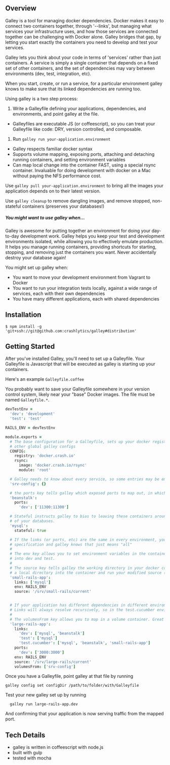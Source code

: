 ## Overview
Galley is a tool for managing docker dependencies.
Docker makes it easy to connect two containers together, through '--links', but managing
what services your infrastructure uses, and how those services are connected together can
be challenging with Docker alone. Galley bridges that gap, by letting you start exactly the
containers you need to develop and test your services.

Galley lets you think about your code in terms of 'services' rather than just containers.
A service is simply a single container that depends on a fixed set of other containers, and the set of
dependencies may vary between environments (dev, test, integration, etc).

When you start, create, or run a service, for a particular environment galley knows to make sure that
its linked dependencies are running too.

Using galley is a two step process:

1. Write a Galleyfile defining your applications, dependencies, and environments, and point galley at the file.
  - Galleyfiles are executable JS (or coffeescript), so you can treat your Galleyfile like code: DRY, version controlled, and composable.

1. Run `galley run your-application.environment`
  - Galley respects familiar docker syntax
  - Supports volume mapping, exposing ports, attaching and detaching running containers, and setting environment variables
  - Can map local change into the container FAST, using a special rsync container. Invaluable for doing development with docker on a Mac without paying the NFS performance cost.

Use `galley pull your-application.environment` to bring all the images your application depends on to their latest version.

Use `galley cleanup` to remove dangling images, and remove stopped, non-stateful containers (preserves your databases!)


##### You might want to use galley when...
Galley is awesome for putting together an environment for doing your day-to-day development work. Galley helps you keep your test and development
environments isolated, while allowing you to effectively emulate production. It helps you manage running containers, providing shortcuts for starting, stopping, and removing just the containers you want. Never accidentally destroy your database again!

You might set up galley when:
 - You want to move your development environment from Vagrant to Docker
 - You want to run your integration tests locally, against a wide range of services, each with their own dependencies
 - You have many different applications, each with shared dependencies

## Installation

```
$ npm install -g 'git+ssh://git@github.com:crashlytics/galley#distribution'
```

## Getting Started

After you've installed Galley, you'll need to set up a Galleyfile. Your Galleyfile is Javascript that will be executed as galley is starting up your containers.

Here's an example `Galleyfile.coffee`

You probably want to save your Galleyfile somewhere in your version control system, likely near your "base" Docker images. The file must be named `Galleyfile.*`.


```coffeescript
devTestEnv =
  'dev': 'development'
  'test': 'test'

RAILS_ENV = devTestEnv

module.exports =
  # The base configuration for a Galleyfile, sets up your docker registry, and
  # other global galley configs
  CONFIG:
    registry: 'docker.crash.io'
    rsync:
      image: 'docker.crash.io/rsync'
      module: 'root'

  # Galley needs to know about every service, so some entries may be empty
  'srv-config': {}

  # the ports key tells galley which exposed ports to map out, in which environment.
  'beanstalk':
    ports:
      'dev': ['11300:11300']

  # Stateful instructs galley to bias to leaving these containers around to preserve the state
  # of your databases.
  'mysql':
    stateful: true

  # If the links (or ports, etc) are the same in every environment, you can omit the environment
  # specification and galley knows that just means "all"
  #
  # The env key allows you to set environment variables in the container, e.g. for parametrizing
  # into dev and test.
  #
  # The source key tells galley the working directory in your docker container, so that it can map
  # a local directory into the container and run your modified source (or binary)
  'small-rails-app':
    links: ['mysql']
    env: RAILS_ENV
    source: '/srv/small-rails/current'


  # If your application has different dependencies in different enviroments, you can capture that explicitly with links.
  # Links will always resolve recursively, so in the test.cucumber environment the small-rails-app and its dependencies will start before large-rails-app starts
  #
  # The volumesFrom key allows you to map in a volume container. Great for managing config files!
  'large-rails-app':
    links:
      'dev': ['mysql', 'beanstalk']
      'test': ['mysql']
      'test.cucumber': ['mysql', 'beanstalk', 'small-rails-app']
    ports:
      'dev': ['3000:3000']
    env: RAILS_ENV
    source: '/srv/large-rails/current'
    volumesFrom: ['srv-config']
```

Once you have a Galleyfile, point galley at that file by running
```
galley config set configDir /path/to/folder/with/Galleyfile
```

Test your new galley set up by running
```
  galley run large-rails-app.dev
```

And confirming that your application is now serving traffic from the mapped port.

## Tech Details
 - galley is written in coffeescript with node.js
 - built with gulp
 - tested with mocha


